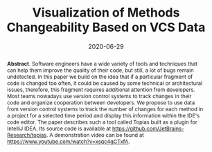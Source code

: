 ---
title: "Visualization of Methods Changeability Based on VCS Data"
authors: '<i>Sergey Svitkov and Timofey Bryksin</i>'
collection: publications
permalink: /publication/2020-06-29-topias
date: 2020-06-29
venue: "proceedings of <b>MSR'20</b>"
paperurl: 'https://doi.org/10.1145/3379597.3387451'
pdf: 'https://arxiv.org/abs/2004.01652'
video: 'https://www.youtube.com/watch?v=xsqc4gCTxfA'
tool: 'https://github.com/JetBrains-Research/topias'
counter_id: 'C17'
level: 'A'
abstract: "<p><b>Abstract</b>. Software engineers have a wide variety of tools and techniques that can help them improve the quality of their code, but still, a lot of bugs remain undetected. In this paper we build on the idea that if a particular fragment of code is changed too often, it could be caused by some technical or architectural issues, therefore, this fragment requires additional attention from developers. Most teams nowadays use version control systems to track changes in their code and organize cooperation between developers. We propose to use data from version control systems to track the number of changes for each method in a project for a selected time period and display this information within the IDE's code editor. The paper describes such a tool called Topias built as a plugin for IntelliJ IDEA. Its source code is available at <a href='https://github.com/JetBrains-Research/topias'>https://github.com/JetBrains-Research/topias</a>. A demonstration video can be found at <a href='https://www.youtube.com/watch?v=xsqc4gCTxfA'>https://www.youtube.com/watch?v=xsqc4gCTxfA</a>.</p>"
---